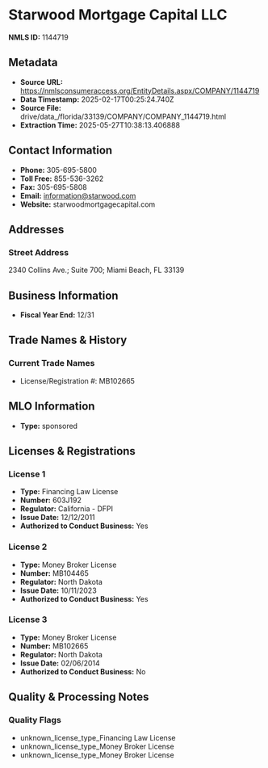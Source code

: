 # Starwood Mortgage Capital LLC

**NMLS ID:** 1144719

## Metadata
- **Source URL:** https://nmlsconsumeraccess.org/EntityDetails.aspx/COMPANY/1144719
- **Data Timestamp:** 2025-02-17T00:25:24.740Z
- **Source File:** drive/data_/florida/33139/COMPANY/COMPANY_1144719.html
- **Extraction Time:** 2025-05-27T10:38:13.406888

## Contact Information
- **Phone:** 305-695-5800
- **Toll Free:** 855-536-3262
- **Fax:** 305-695-5808
- **Email:** information@starwood.com
- **Website:** starwoodmortgagecapital.com

## Addresses
### Street Address
2340 Collins Ave.; Suite 700; Miami Beach, FL 33139

## Business Information
- **Fiscal Year End:** 12/31

## Trade Names & History
### Current Trade Names
- License/Registration #: MB102665

## MLO Information
- **Type:** sponsored

## Licenses & Registrations

### License 1
- **Type:** Financing Law License
- **Number:** 603J192
- **Regulator:** California - DFPI
- **Issue Date:** 12/12/2011
- **Authorized to Conduct Business:** Yes

### License 2
- **Type:** Money Broker License
- **Number:** MB104465
- **Regulator:** North Dakota
- **Issue Date:** 10/11/2023
- **Authorized to Conduct Business:** Yes

### License 3
- **Type:** Money Broker License
- **Number:** MB102665
- **Regulator:** North Dakota
- **Issue Date:** 02/06/2014
- **Authorized to Conduct Business:** No

## Quality & Processing Notes
### Quality Flags
- unknown_license_type_Financing Law License
- unknown_license_type_Money Broker License
- unknown_license_type_Money Broker License
